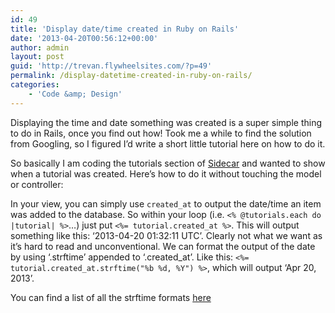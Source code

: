 ```yaml
---
id: 49
title: 'Display date/time created in Ruby on Rails'
date: '2013-04-20T00:56:12+00:00'
author: admin
layout: post
guid: 'http://trevan.flywheelsites.com/?p=49'
permalink: /display-datetime-created-in-ruby-on-rails/
categories:
    - 'Code &amp; Design'
---
```


Displaying the time and date something was created is a super simple thing to do in Rails, once you find out how! Took me a while to find the solution from Googling, so I figured I’d write a short little tutorial here on how to do it.

So basically I am coding the tutorials section of [Sidecar](http://sidecarhq.com) and wanted to show when a tutorial was created. Here’s how to do it without touching the model or controller:

In your view, you can simply use `created_at` to output the date/time an item was added to the database. So within your loop (i.e. `<% @tutorials.each do |tutorial| %>`…) just put `<%= tutorial.created_at %>`. This will output something like this: ‘2013-04-20 01:32:11 UTC’. Clearly not what we want as it’s hard to read and unconventional. We can format the output of the date by using ‘.strftime’ appended to ‘.created\_at’. Like this: `<%= tutorial.created_at.strftime("%b %d, %Y") %>`, which will output ‘Apr 20, 2013’.

You can find a list of all the strftime formats [here](http://apidock.com/ruby/DateTime/strftime)